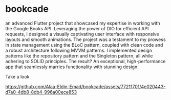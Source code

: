 # bookcade

an advanced Flutter project that showcased my expertise in working with the Google Books API. Leveraging the power of DIO for efficient API requests, I designed a visually captivating user interface with responsive layouts and smooth animations. The project was a testament to my prowess in state management using the BLoC pattern, coupled with clean code and a robust architecture following MVVM patterns. I implemented design patterns like the repository pattern and the Singleton pattern, all while adhering to SOLID principles. The result? An exceptional, high-performance app that seamlessly marries functionality with stunning design.

Take a look 

https://github.com/Alaa-Eldin-Emad/bookcade/assets/77211701/4e020443-d7a0-4db8-8db4-996a00ece853

